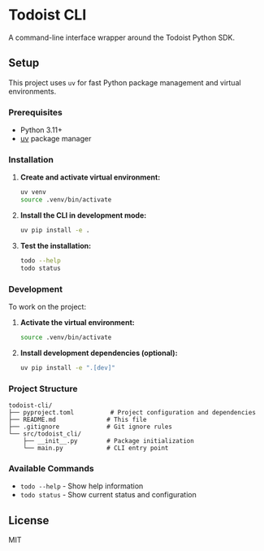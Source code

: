 # Todoist CLI

A command-line interface wrapper around the Todoist Python SDK.

## Setup

This project uses `uv` for fast Python package management and virtual environments.

### Prerequisites

- Python 3.11+ 
- [uv](https://docs.astral.sh/uv/) package manager

### Installation

1. **Create and activate virtual environment:**
   ```bash
   uv venv
   source .venv/bin/activate
   ```

2. **Install the CLI in development mode:**
   ```bash
   uv pip install -e .
   ```

3. **Test the installation:**
   ```bash
   todo --help
   todo status
   ```

### Development

To work on the project:

1. **Activate the virtual environment:**
   ```bash
   source .venv/bin/activate
   ```

2. **Install development dependencies (optional):**
   ```bash
   uv pip install -e ".[dev]"
   ```

### Project Structure

```
todoist-cli/
├── pyproject.toml          # Project configuration and dependencies
├── README.md              # This file
├── .gitignore             # Git ignore rules
└── src/todoist_cli/
    ├── __init__.py        # Package initialization
    └── main.py            # CLI entry point
```

### Available Commands

- `todo --help` - Show help information
- `todo status` - Show current status and configuration

## License

MIT